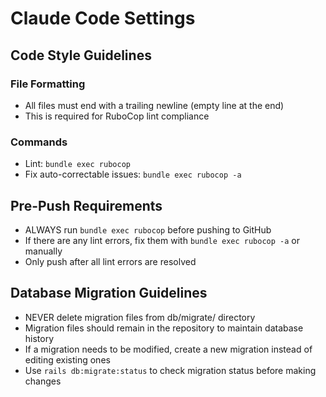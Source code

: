 # Claude Code Settings

## Code Style Guidelines

### File Formatting
- All files must end with a trailing newline (empty line at the end)
- This is required for RuboCop lint compliance

### Commands
- Lint: `bundle exec rubocop`
- Fix auto-correctable issues: `bundle exec rubocop -a`

## Pre-Push Requirements
- ALWAYS run `bundle exec rubocop` before pushing to GitHub
- If there are any lint errors, fix them with `bundle exec rubocop -a` or manually
- Only push after all lint errors are resolved

## Database Migration Guidelines
- NEVER delete migration files from db/migrate/ directory
- Migration files should remain in the repository to maintain database history
- If a migration needs to be modified, create a new migration instead of editing existing ones
- Use `rails db:migrate:status` to check migration status before making changes